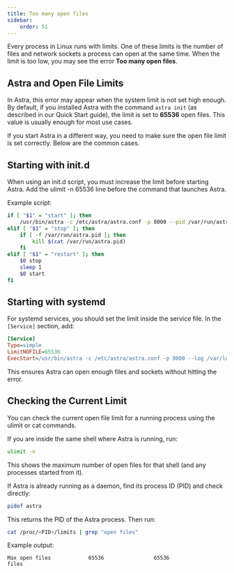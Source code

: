 ```yaml
---
title: Too many open files
sidebar:
    order: 51
---
```


Every process in Linux runs with limits. One of these limits is the number of files and network sockets a process can open at the same time. When the limit is too low, you may see the error **Too many open files**.

## Astra and Open File Limits

In Astra, this error may appear when the system limit is not set high enough. By default, if you installed Astra with the command `astra init` (as described in our Quick Start guide), the limit is set to **65536** open files. This value is usually enough for most use cases.

If you start Astra in a different way, you need to make sure the open file limit is set correctly. Below are the common cases.

## Starting with init.d

When using an init.d script, you must increase the limit before starting Astra. Add the ulimit -n 65536 line before the command that launches Astra.

Example script:

```sh
if [ "$1" = "start" ]; then
    /usr/bin/astra -c /etc/astra/astra.conf -p 8000 --pid /var/run/astra.pid --log /var/log/astra.log --daemon
elif [ "$1" = "stop" ]; then
    if [ -f /var/run/astra.pid ]; then
        kill $(cat /var/run/astra.pid)
    fi
elif [ "$1" = "restart" ]; then
    $0 stop
    sleep 1
    $0 start
fi
```

## Starting with systemd

For systemd services, you should set the limit inside the service file. In the `[Service]` section, add:

```ini
[Service]
Type=simple
LimitNOFILE=65536
ExecStart=/usr/bin/astra -c /etc/astra/astra.conf -p 8000 --log /var/log/astra.log --no-stdout
```

This ensures Astra can open enough files and sockets without hitting the error.

## Checking the Current Limit

You can check the current open file limit for a running process using the ulimit or cat commands.

If you are inside the same shell where Astra is running, run:

```sh
ulimit -n
```

This shows the maximum number of open files for that shell (and any processes started from it).

If Astra is already running as a daemon, find its process ID (PID) and check directly:

```sh
pidof astra
```

This returns the PID of the Astra process. Then run:

```sh
cat /proc/<PID>/limits | grep "open files"
```

Example output:

```
Max open files            65536                65536                files
```
